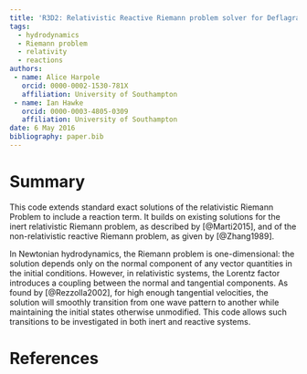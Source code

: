 ```yaml
---
title: 'R3D2: Relativistic Reactive Riemann problem solver for Deflagrations and Detonations'
tags:
  - hydrodynamics
  - Riemann problem
  - relativity
  - reactions
authors:
 - name: Alice Harpole
   orcid: 0000-0002-1530-781X
   affiliation: University of Southampton
 - name: Ian Hawke
   orcid: 0000-0003-4805-0309
   affiliation: University of Southampton
date: 6 May 2016
bibliography: paper.bib
---
```


# Summary

This code extends standard exact solutions of the relativistic Riemann Problem to include a reaction term. It builds on existing solutions for the inert relativistic Riemann problem, as described by [@Marti2015], and of the non-relativistic reactive Riemann problem, as given by [@Zhang1989].

In Newtonian hydrodynamics, the Riemann problem is one-dimensional: the solution depends only on the normal component of any vector quantities in the initial conditions. However, in relativistic systems, the Lorentz factor introduces a coupling between the normal and tangential components. As found by [@Rezzolla2002], for high enough tangential velocities, the solution will smoothly transition from one wave pattern to another while maintaining the initial states otherwise unmodified. This code allows such transitions to be investigated in both inert and reactive systems.

# References
